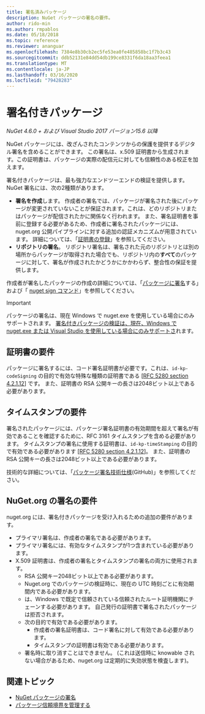 ```yaml
---
title: 署名済みパッケージ
description: NuGet パッケージの署名の要件。
author: rido-min
ms.author: rmpablos
ms.date: 05/18/2018
ms.topic: reference
ms.reviewer: ananguar
ms.openlocfilehash: 7384e8b30cb2ec5fe53ea0fe485858bc1f7b3c43
ms.sourcegitcommit: ddb52131e84dd54db199ce8331f6da18aa3feea1
ms.translationtype: MT
ms.contentlocale: ja-JP
ms.lasthandoff: 03/16/2020
ms.locfileid: "79428283"
---
```

# <a name="signed-packages"></a>署名付きパッケージ

*NuGet 4.6.0 + および Visual Studio 2017 バージョン15.6 以降*

NuGet パッケージには、改ざんされたコンテンツからの保護を提供するデジタル署名を含めることができます。 この署名は、x.509 証明書から生成されます。この証明書は、パッケージの実際の配信元に対しても信頼性のある校正を加えます。

署名付きパッケージは、最も強力なエンドツーエンドの検証を提供します。 NuGet 署名には、次の2種類があります。
- **署名を作成**します。 作成者の署名では、パッケージが署名された後にパッケージが変更されていないことが保証されます。これは、どのリポジトリまたはパッケージが配信されたかに関係なく行われます。 また、署名証明書を事前に登録する必要があるため、作成者に署名されたパッケージには、nuget.org 公開パイプラインに対する追加の認証メカニズムが用意されています。 詳細については、「[証明書の登録](#signature-requirements-on-nugetorg)」を参照してください。
- **リポジトリの署名**。 リポジトリ署名は、署名された元のリポジトリとは別の場所からパッケージが取得された場合でも、リポジトリ内の**すべて**のパッケージに対して、署名が作成されたかどうかにかかわらず、整合性の保証を提供します。   

作成者が署名したパッケージの作成の詳細については、「[パッケージに署名](../create-packages/Sign-a-package.md)する」および「 [nuget sign コマンド](../reference/cli-reference/cli-ref-sign.md)」を参照してください。

> [!Important]
> パッケージの署名は、現在 Windows で nuget.exe を使用している場合にのみサポートされます。 [署名付きパッケージの検証は、現在、Windows で nuget.exe または Visual Studio を使用している場合にのみサポートさ](../reference/cli-reference/cli-ref-verify.md)れます。

## <a name="certificate-requirements"></a>証明書の要件

パッケージに署名するには、コード署名証明書が必要です。これは、`id-kp-codeSigning` の目的で有効な特殊な種類の証明書である [[RFC 5280 section 4.2.1.12](https://tools.ietf.org/html/rfc5280#section-4.2.1.12)] です。 また、証明書の RSA 公開キーの長さは2048ビット以上である必要があります。

## <a name="timestamp-requirements"></a>タイムスタンプの要件

署名されたパッケージには、パッケージ署名証明書の有効期間を超えて署名が有効であることを確認するために、RFC 3161 タイムスタンプを含める必要があります。 タイムスタンプの署名に使用する証明書は、`id-kp-timeStamping` の目的で有効である必要があります [[RFC 5280 section 4.2.1.12](https://tools.ietf.org/html/rfc5280#section-4.2.1.12)]。 また、証明書の RSA 公開キーの長さは2048ビット以上である必要があります。

技術的な詳細については、「[パッケージ署名技術仕様](https://github.com/NuGet/Home/wiki/Package-Signatures-Technical-Details)(GitHub)」を参照してください。

## <a name="signature-requirements-on-nugetorg"></a>NuGet.org の署名の要件

nuget.org には、署名付きパッケージを受け入れるための追加の要件があります。

- プライマリ署名は、作成者の署名である必要があります。
- プライマリ署名には、有効なタイムスタンプが1つ含まれている必要があります。
- X.509 証明書は、作成者の署名とタイムスタンプの署名の両方に使用されます。
  - RSA 公開キー2048ビット以上である必要があります。
  - Nuget.org でのパッケージの検証時に、現在の UTC 時刻ごとに有効期間内である必要があります。
  - は、Windows で既定で信頼されている信頼されたルート証明機関にチェーンする必要があります。 自己発行の証明書で署名されたパッケージは拒否されます。
  - 次の目的で有効である必要があります。 
    - 作成者の署名証明書は、コード署名に対して有効である必要があります。
    - タイムスタンプの証明書は有効である必要があります。
  - 署名時に取り消すことはできません。 (これは送信時に knowable されない場合があるため、nuget.org は定期的に失効状態を検査します)。
  
  
## <a name="related-articles"></a>関連トピック

- [NuGet パッケージの署名](../create-packages/Sign-a-Package.md)
- [パッケージ信頼境界を管理する](../consume-packages/installing-signed-packages.md)
